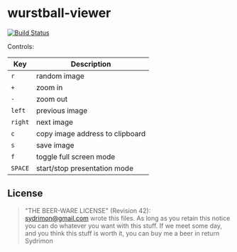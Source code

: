# wurstball-viewer

[![Build Status](https://travis-ci.org/Sydrimon/wurstball-viewer.svg?branch=master)](https://travis-ci.org/Sydrimon/wurstball-viewer)

Controls:

| **Key** | **Description** |
| ----- | ------ |
| `r` | random image |
| `+` | zoom in |
| `-` | zoom out |
| `left` | previous image |
| `right` | next image |
| `c` | copy image address to clipboard |
| `s` | save image |
| `f` | toggle full screen mode |
| `SPACE` | start/stop presentation mode |

## License
> "THE BEER-WARE LICENSE" (Revision 42):  
> <sydrimon@gmail.com> wrote this files. As long as you retain this notice you
> can do whatever you want with this stuff. If we meet some day, and you think
> this stuff is worth it, you can buy me a beer in return Sydrimon
